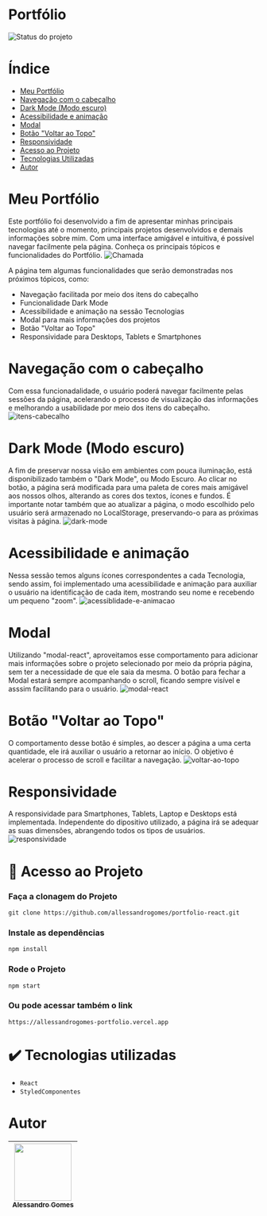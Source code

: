 # Portfólio
![Status do projeto](https://img.shields.io/badge/STATUS-EM_DESENVOLVIMENTO-green)

# Índice

- [Meu Portfólio](#meu-portfólio)
- [Navegação com o cabeçalho](#navegação-com-o-cabeçalho)
- [Dark Mode (Modo escuro)](#dark-mode-modo-escuro)
- [Acessibilidade e animação](#acessibilidade-e-animação)
- [Modal](#modal)
- [Botão "Voltar ao Topo"](#botão-voltar-ao-topo)
- [Responsividade](#responsividade)
- [Acesso ao Projeto](#file_folder-acesso-ao-projeto)
- [Tecnologias Utilizadas](#heavy_check_mark-tecnologias-utilizadas)
- [Autor](#autor)

# Meu Portfólio
Este portfólio foi desenvolvido a fim de apresentar minhas principais tecnologias até o momento, principais projetos desenvolvidos e demais informações sobre mim. Com uma interface amigável e intuitiva, é possível navegar facilmente pela página. Conheça os principais tópicos e funcionalidades do Portfólio.
![Chamada](https://github.com/allessandrogomes/portfolio-react/assets/112139213/760006ef-4993-467f-b014-e3f6a9c1fd1c)

A página tem algumas funcionalidades que serão demonstradas nos próximos tópicos, como: 
- Navegação facilitada por meio dos itens do cabeçalho
- Funcionalidade Dark Mode
- Acessibilidade e animação na sessão Tecnologias
- Modal para mais informações dos projetos
- Botão "Voltar ao Topo"
- Responsividade para Desktops, Tablets e Smartphones

# Navegação com o cabeçalho
Com essa funcionadalidade, o usuário poderá navegar facilmente pelas sessões da página, acelerando o processo de visualização das informações e melhorando a usabilidade por meio dos itens do cabeçalho.
![itens-cabecalho](https://github.com/allessandrogomes/portfolio-react/assets/112139213/9c87d36d-f4c6-46dd-8720-7ab28182d703)

# Dark Mode (Modo escuro)
A fim de preservar nossa visão em ambientes com pouca iluminação, está disponibilizado também o "Dark Mode", ou Modo Escuro. Ao clicar no botão, a página será modificada para uma paleta de cores mais amigável aos nossos olhos, alterando as cores dos textos, ícones e fundos. É importante notar também que ao atualizar a página, o modo escolhido pelo usuário será armazenado no LocalStorage, preservando-o para as próximas visitas à página.
![dark-mode](https://github.com/allessandrogomes/portfolio-react/assets/112139213/bdab5e2a-4589-4cf3-a829-cbd46c19b092)

# Acessibilidade e animação
Nessa sessão temos alguns ícones correspondentes a cada Tecnologia, sendo assim, foi implementado uma acessibilidade e animação para auxiliar o usuário na identificação de cada item, mostrando seu nome e recebendo um pequeno "zoom".
![acessiblidade-e-animacao](https://github.com/allessandrogomes/portfolio-react/assets/112139213/493d8ade-b2f9-436a-b76f-1be9329fec46)

# Modal
Utilizando "modal-react", aproveitamos esse comportamento para adicionar mais informações sobre o projeto selecionado por meio da própria página, sem ter a necessidade de que ele saia da mesma. O botão para fechar a Modal estará sempre acompanhando o scroll, ficando sempre visível e asssim facilitando para o usuário.
![modal-react](https://github.com/allessandrogomes/portfolio-react/assets/112139213/9a8f0aab-abd5-4f4a-a540-e87256473a85)

# Botão "Voltar ao Topo"
O comportamento desse botão é simples, ao descer a página a uma certa quantidade, ele irá auxiliar o usuário a retornar ao início. O objetivo é acelerar o processo de scroll e facilitar a navegação.
![voltar-ao-topo](https://github.com/allessandrogomes/portfolio-react/assets/112139213/42e1d1ae-85d2-45e1-adcc-7b4bb403fe5e)

# Responsividade
A responsividade para Smartphones, Tablets, Laptop e Desktops está implementada. Independente do dipositivo utilizado, a página irá se adequar as suas dimensões, abrangendo todos os tipos de usuários.
![responsividade](https://github.com/allessandrogomes/portfolio-react/assets/112139213/79186ff4-e8f0-4443-8df9-d37607572bfd)

# :file_folder: Acesso ao Projeto

<h3>Faça a clonagem do Projeto</h3>

```
git clone https://github.com/allessandrogomes/portfolio-react.git
```

<h3>Instale as dependências</h3>

```
npm install
```

<h3>Rode o Projeto</h3>

```
npm start
```

<h3>Ou pode acessar também o link</h3>

```
https://allessandrogomes-portfolio.vercel.app
```

# :heavy_check_mark: Tecnologias utilizadas

- ``React``
- ``StyledComponentes``

# Autor

| [<img loading="lazy" src="https://github.com/allessandrogomes.png" width=115><br><sub>Alessandro Gomes</sub>](https://github.com/allessandrogomes) |
| :---: |
